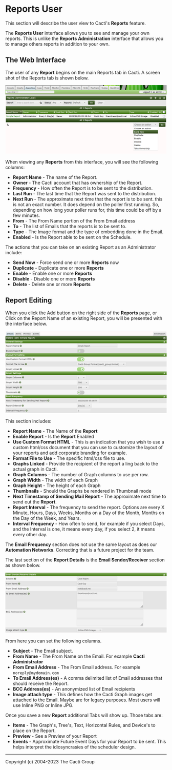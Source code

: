 # Reports User

This section will describe the user view to Cacti's **Reports** feature.

The **Reports User** interface allows you to see and manage your own reports.
This is unlike the **Reports Administration** interface that allows you to
manage others reports in addition to your own.

## The Web Interface

The user of any **Report** begins on the main Reports tab in Cacti. A screen
shot of the Reports tab is shown below.

![Reports User Tab](images/reports-admin-tab.png)

When viewing any **Reports** from this interface, you will see the following
columns:

- **Report Name** - The name of the Report.
- **Owner** - The Cacti account that has ownership of the Report.
- **Frequency** - How often the Report is to be sent to the distribution.
- **Last Run** - The last time that the Report was sent to the distribution.
- **Next Run** - The approximate next time that the report is to be sent. this
  is not an exact number. It does depend on the poller first running. So,
  depending on how long your poller runs for, this time could be off by a few
  minutes.
- **From** - The From Name portion of the From Email address
- **To** - The list of Emails that the reports is to be sent to.
- **Type** - The Image format and the type of embedding done in the Email.
- **Enabled** - Is the Report able to be sent on the Schedule.

The actions that you can take on an existing Report as an Administrator include:

- **Send Now** - Force send one or more **Reports** now
- **Duplicate** - Duplicate one or more **Reports**
- **Enable** - Enable one or more **Reports**
- **Disable** - Disable one or more **Reports**
- **Delete** - Delete one or more **Reports**

## Report Editing

When you click the Add button on the right side of the **Reports** page, or
Click on the Report Name of an existing Report, you will be presented with the
interface below.

![Reports User Edit](images/reports-edit-1.png)

This section includes:

- **Report Name** - The Name of the **Report**
- **Enable Report** - Is the **Report** Enabled
- **Use Custom Format HTML** - This is an indication that you wish to use a
  custom html/css document that you can use to customize the layout of your
  reports and add corporate branding for example.
- **Format File to Use** - The specific html/css file to use.
- **Graphs Linked** - Provide the recipient of the report a ling back to the
  actual graph in Cacti.
- **Graph Columns** - The number of Graph columns to use per row.
- **Graph Width** - The width of each Graph
- **Graph Height** - The height of each Graph
- **Thumbnails** - Should the Graphs be rendered in Thumbnail mode
- **Next Timestamp of Sending Mail Report** - The approximate next time to send
  out the **Report**.
- **Report Interval** - The frequency to send the report. Options are every X
  Minute, Hours, Days, Weeks, Months on a Day of the Month, Months on the Day of
  the Week, and Years.
- **Interval Frequency** - How often to send, for example if you select Days,
  and the Interval is one, it means every day, if you select 2, it means every
  other day.

The **Email Frequency** section does not use the same layout as does our
**Automation Networks**. Correcting that is a future project for the team.

The last section of the **Report Details** is the **Email Sender/Receiver**
section as shown below.

![Reports Admin Edit](images/reports-edit-2.png)

From here you can set the following columns.

- **Subject** - The Email subject.
- **From Name** - The From Name on the Email. For example **Cacti
  Administrator**
- **From Email Address** - The From Email address. For example
  `noreply@mydomain.com`
- **To Email Address(es)** - A comma delimited list of Email addresses that
  should receive the Report.
- **BCC Address(es)** - An anonymized list of Email recipients
- **Image attach type** - This defines how the Cacti Graph images get attached
  to the Email. Maybe are for legacy purposes. Most users will use Inline PNG or
  Inline JPG.

Once you save a new **Report** additional Tabs will show up. Those tabs are:

- **Items** - The Graph's, Tree's, Text, Horizontal Rules, and Device's to place
  on the Report.
- **Preview** - See a Preview of your Report
- **Events** - Approximate Future Event Days for your Report to be sent. This
  helps interpret the idiosyncrasies of the scheduler design.

---

Copyright (c) 2004-2023 The Cacti Group
